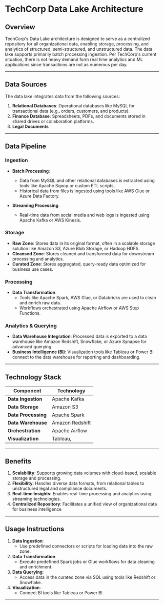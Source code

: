 # **TechCorp Data Lake Architecture**

## **Overview**
TechCorp's Data Lake architecture is designed to serve as a centralized repository for all organizational data, enabling storage, processing, and analytics of structured, semi-structured, and unstructured data. The data lake supports primarily batch processing ingestion.
Per TechCorp's current situation, there is not heavy demand form real time analytics and ML applications since transactions are not as numerous per day.

---

## **Data Sources**
The data lake integrates data from the following sources:
1. **Relational Databases**: Operational databases like MySQL for transactional data (e.g., orders, customers, and products).
2. **Finance Database**: Spreadsheets, PDFs, and documents stored in shared drives or collaboration platforms.
3. **Legal Documents**
---

## **Data Pipeline**
### **Ingestion**
- **Batch Processing**:
  - Data from MySQL and other relational databases is extracted using tools like Apache Sqoop or custom ETL scripts.
  - Historical data from files is ingested using tools like AWS Glue or Azure Data Factory.

- **Streaming Processing**:
  - Real-time data from social media and web logs is ingested using Apache Kafka or AWS Kinesis.

### **Storage**
- **Raw Zone**: Stores data in its original format, often in a scalable storage solution like Amazon S3, Azure Blob Storage, or Hadoop HDFS.
- **Cleansed Zone**: Stores cleaned and transformed data for downstream processing and analytics.
- **Curated Zone**: Stores aggregated, query-ready data optimized for business use cases.

### **Processing**
- **Data Transformation**:
  - Tools like Apache Spark, AWS Glue, or Databricks are used to clean and enrich raw data.
  - Workflows orchestrated using Apache Airflow or AWS Step Functions.

### **Analytics & Querying**
- **Data Warehouse Integration**: Processed data is exported to a data warehouse like Amazon Redshift, Snowflake, or Azure Synapse for advanced querying.
- **Business Intelligence (BI)**: Visualization tools like Tableau or Power BI connect to the data warehouse for reporting and dashboarding.

---

## **Technology Stack**
| **Component**       | **Technology**                                      |
|----------------------|----------------------------------------------------|
| **Data Ingestion**   | Apache Kafka|
| **Data Storage**     | Amazon S3                   |
| **Data Processing**  | Apache Spark                |
| **Data Warehouse**   | Amazon Redshift   |
| **Orchestration**    | Apache Airflow              |
| **Visualization**    | Tableau,                    |

---

## **Benefits**
1. **Scalability**: Supports growing data volumes with cloud-based, scalable storage and processing.
2. **Flexibility**: Handles diverse data formats, from relational tables to unstructured legal and compliance documents.
3. **Real-time Insights**: Enables real-time processing and analytics using streaming technologies.
4. **Centralized Repository**: Facilitates a unified view of organizational data for business intelligence

---

## **Usage Instructions**
1. **Data Ingestion**:
   - Use predefined connectors or scripts for loading data into the raw zone.
2. **Data Transformation**:
   - Execute predefined Spark jobs or Glue workflows for data cleaning and enrichment.
3. **Data Querying**:
   - Access data in the curated zone via SQL using tools like Redshift or Snowflake.
4. **Visualization**:
   - Connect BI tools like Tableau or Power BI

---

